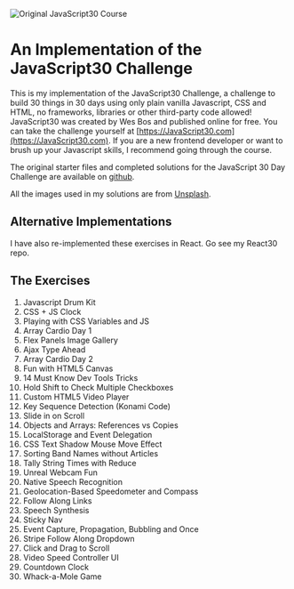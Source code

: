 ﻿![Original JavaScript30 Course](https://javascript30.com/images/JS3-social-share.png)

# An Implementation of the JavaScript30 Challenge

This is my implementation of the JavaScript30 Challenge, a challenge to build 30
things in 30 days using only plain vanilla Javascript, CSS and HTML, no
frameworks, libraries or other third-party code allowed! JavaScript30 was
created by Wes Bos and published online for free. You can take the challenge
yourself at [https://JavaScript30.com](https://JavaScript30.com). If you are a
new frontend developer or want to brush up your Javascript skills, I recommend
going through the course.

The original starter files and completed solutions for the JavaScript 30 Day Challenge
are available on [github](https://github.com/wesbos/JavaScript30).

All the images used in my solutions are from [Unsplash](https://unsplash.com).

## Alternative Implementations

I have also re-implemented these exercises in React. Go see my React30 repo.


## The Exercises

1.  Javascript Drum Kit
2.  CSS + JS Clock
3.  Playing with CSS Variables and JS
4.  Array Cardio Day 1
5.  Flex Panels Image Gallery
6.  Ajax Type Ahead
7.  Array Cardio Day 2
8.  Fun with HTML5 Canvas
9.  14 Must Know Dev Tools Tricks
10. Hold Shift to Check Multiple Checkboxes
11. Custom HTML5 Video Player
12. Key Sequence Detection (Konami Code)
13. Slide in on Scroll
14. Objects and Arrays: References vs Copies
15. LocalStorage and Event Delegation
16. CSS Text Shadow Mouse Move Effect
17. Sorting Band Names without Articles
18. Tally String Times with Reduce
19. Unreal Webcam Fun
20. Native Speech Recognition
21. Geolocation-Based Speedometer and Compass
22. Follow Along Links
23. Speech Synthesis
24. Sticky Nav
25. Event Capture, Propagation, Bubbling and Once
26. Stripe Follow Along Dropdown
27. Click and Drag to Scroll
28. Video Speed Controller UI
29. Countdown Clock
30. Whack-a-Mole Game
